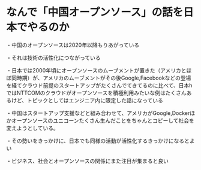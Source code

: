 # なんで「中国オープンソース」の話を日本でやるのか

・中国のオープンソースは2020年以降もりあがっている

・それは技術の活性化につながっている

・日本では2000年頃にオープンソースのムーブメントが置きた（アメリカとほぼ同時期）が、アメリカのムーブメントがその後Google,Facebookなどの登場を経てクラウド前提のスタートアップがたくさんでてきてるのに比べて、日本hではNTTCOMのクラウドがオープンソースを積極利用みたいな例はたくさんあるけど、トピックとしてはエンジニア内に限定した話になっている

・中国はスタートアップ支援などと組み合わせて、アメリカがGoogle,Dockerほかオープンソースのユニコーンたくさん生んだことをちゃんとコピーして社会を変えようとしている。

・その勢いをきっかけに、日本でも同様の活動が活性化するきっかけになるとよい

・ビジネス、社会とオープンソースの関係にまた注目が集まると良い
